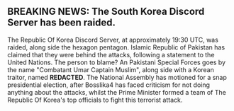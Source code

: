 ## BREAKING NEWS: The South Korea Discord Server has been raided.

The Republic Of Korea Discord Server, at approximately 19:30 UTC, was raided, along side the hexagon pentagon. Islamic Republic of Pakistan has claimed that they were behind the attacks, following a statement to the United Nations. The person to blame? An Pakistani Special Forces goes by the name "Combatant Umar Captain Muslim", along side with a Korean traitor, named **REDACTED**. The National Assembly has motioned for a snap presidential election, after Bosslika4 has faced criticism for not doing anything about the attacks, whilst the Prime Minister formed a team of The Republic Of Korea's top officials to fight this terrorist attack.
